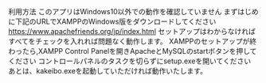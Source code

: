 利用方法
このアプリはWindows10以外での動作を確認していません
まずはじめに下記のURLでXAMPPのWindows版をダウンロードしてください
https://www.apachefriends.org/jp/index.html
セットアップはわからなければすべてをチェックを入れれば問題なく動作します。
XAMPPのセットアップが終わったら,XAMPP Control Panelを開きApacheとMySQLのstartボタンを押してください
コントロールパネルのタスクを切らずにsetup.exeを開いてください
あとは、kakeibo.exeを起動していただければ動作いたします。
